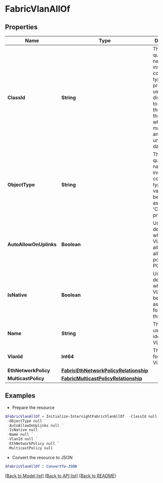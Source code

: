 # FabricVlanAllOf
## Properties

Name | Type | Description | Notes
------------ | ------------- | ------------- | -------------
**ClassId** | **String** | The fully-qualified name of the instantiated, concrete type. This property is used as a discriminator to identify the type of the payload when marshaling and unmarshaling data. | [default to "fabric.Vlan"]
**ObjectType** | **String** | The fully-qualified name of the instantiated, concrete type. The value should be the same as the &#39;ClassId&#39; property. | [default to "fabric.Vlan"]
**AutoAllowOnUplinks** | **Boolean** | Used to determine whether this VLAN will be allowed on all uplink ports and PCs in this FI. | [optional] [default to $true]
**IsNative** | **Boolean** | Used to define whether this VLAN is to be classified as &#39;native&#39; for traffic in this FI. | [optional] 
**Name** | **String** | The &#39;name&#39; used to identify this VLAN. | [optional] 
**VlanId** | **Int64** | The identifier for this Virtual LAN. | [optional] 
**EthNetworkPolicy** | [**FabricEthNetworkPolicyRelationship**](FabricEthNetworkPolicyRelationship.md) |  | [optional] 
**MulticastPolicy** | [**FabricMulticastPolicyRelationship**](FabricMulticastPolicyRelationship.md) |  | [optional] 

## Examples

- Prepare the resource
```powershell
$FabricVlanAllOf = Initialize-IntersightFabricVlanAllOf  -ClassId null `
 -ObjectType null `
 -AutoAllowOnUplinks null `
 -IsNative null `
 -Name null `
 -VlanId null `
 -EthNetworkPolicy null `
 -MulticastPolicy null
```

- Convert the resource to JSON
```powershell
$FabricVlanAllOf | ConvertTo-JSON
```

[[Back to Model list]](../README.md#documentation-for-models) [[Back to API list]](../README.md#documentation-for-api-endpoints) [[Back to README]](../README.md)

